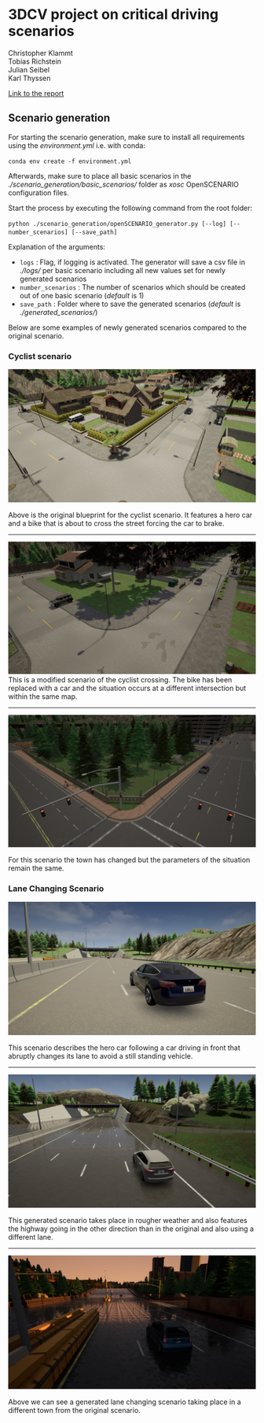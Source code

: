 # 3DCV project on critical driving scenarios

Christopher Klammt  
Tobias Richstein  
Julian Seibel  
Karl Thyssen


[Link to the report](report/report.pdf)


## Scenario generation

For starting the scenario generation, make sure to install all requirements using the *environment.yml* i.e. with conda:

`` conda env create -f environment.yml ``

Afterwards, make sure to place all basic scenarios in the *./scenario_generation/basic_scenarios/* folder as *xosc* OpenSCENARIO configuration files.

Start the process by executing the following command from the root folder:

``python ./scenario_generation/openSCENARIO_generator.py [--log] [--number_scenarios] [--save_path]``

Explanation of the arguments:
* ``logs`` : Flag, if logging is activated. The generator will save a csv file in *./logs/* per basic scenario including all new values set for newly generated scenarios
* ``number_scenarios`` : The number of scenarios which should be created out of one basic scenario (*default* is 1)
* ``save_path`` : Folder where to save the generated scenarios (*default* is *./generated_scenarios/*)

Below are some examples of newly generated scenarios compared to the original scenario.

### Cyclist scenario
![Original cyclist scenario](report/figures/generated/cyclist_original.PNG)

Above is the original blueprint for the cyclist scenario. It features a hero car and a bike that is about to cross the street forcing the car to brake.

---

![Modified cyclist scenario in same town](report/figures/generated/cyclist_1.PNG)
This is a modified scenario of the cyclist crossing. The bike has been replaced with a car and the situation occurs at a different intersection but within the same map.

---

![Modified cyclist scenario in different town](report/figures/generated/cyclist_2.PNG)

For this scenario the town has changed but the parameters of the situation remain the same.


### Lane Changing Scenario

![Original lane changing scenario](report/figures/generated/lanechange_original.PNG)

This scenario describes the hero car following a car driving in front that abruptly changes its lane to avoid a still standing vehicle.

---

![Modified lane changing scenario in same town](report/figures/generated/lanechange_1.PNG)

This generated scenario takes place in rougher weather and also features the highway going in the other direction than in the original and also using a different lane.

---

![Modified lane changing scenario in a different town](report/figures/generated/lanechange_2.PNG)

Above we can see a generated lane changing scenario taking place in a different town from the original scenario.
